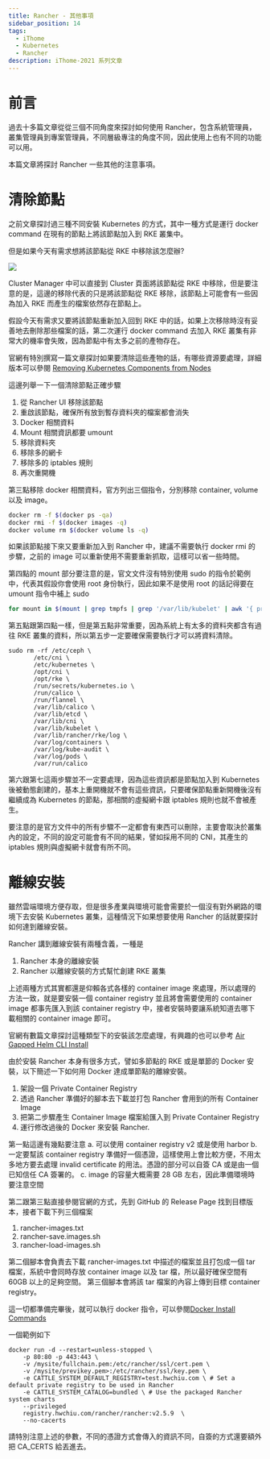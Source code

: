 ```yaml
---
title: Rancher - 其他事項
sidebar_position: 14
tags:
  - iThome
  - Kubernetes
  - Rancher
description: iThome-2021 系列文章
---
```


# 前言

過去十多篇文章從從三個不同角度來探討如何使用 Rancher，包含系統管理員，叢集管理員到專案管理員，不同層級專注的角度不同，因此使用上也有不同的功能可以用。

本篇文章將探討 Rancher 一些其他的注意事項。

# 清除節點

之前文章探討過三種不同安裝 Kubernetes 的方式，其中一種方式是運行 docker command 在現有的節點上將該節點加入到 RKE 叢集中。

但是如果今天有需求想將該節點從 RKE 中移除該怎麼辦?

![](https://i.imgur.com/K9JI1WS.png)

Cluster Manager 中可以直接到 Cluster 頁面將該節點從 RKE 中移除，但是要注意的是，這邊的移除代表的只是將該節點從 RKE 移除，該節點上可能會有一些因為加入 RKE 而產生的檔案依然存在節點上。

假設今天有需求又要將該節點重新加入回到 RKE 中的話，如果上次移除時沒有妥善地去刪除那些檔案的話，第二次運行 docker command 去加入 RKE 叢集有非常大的機率會失敗，因為節點中有太多之前的產物存在。

官網有特別撰寫一篇文章探討如果要清除這些產物的話，有哪些資源要處理，詳細版本可以參閱 [Removing Kubernetes Components from Nodes](https://rancher.com/docs/rancher/v2.5/en/cluster-admin/cleaning-cluster-nodes/)

這邊列舉一下一個清除節點正確步驟
1. 從 Rancher UI 移除該節點
2. 重啟該節點，確保所有放到暫存資料夾的檔案都會消失
3. Docker 相關資料
4. Mount 相關資訊都要 umount
5. 移除資料夾
6. 移除多的網卡
7. 移除多的 iptables 規則
8. 再次重開機

第三點移除 docker 相關資料，官方列出三個指令，分別移除 container, volume 以及 image。
```bash
docker rm -f $(docker ps -qa)
docker rmi -f $(docker images -q)
docker volume rm $(docker volume ls -q)
```

如果該節點接下來又要重新加入到 Rancher 中，建議不需要執行 docker rmi 的步驟，之前的 image 可以重新使用不需要重新抓取，這樣可以省一些時間。

第四點的 mount 部分要注意的是，官文文件沒有特別使用 sudo 的指令於範例中，代表其假設你會使用 root 身份執行，因此如果不是使用 root 的話記得要在 umount 指令中補上 sudo

```bash
for mount in $(mount | grep tmpfs | grep '/var/lib/kubelet' | awk '{ print $3 }') /var/lib/kubelet /var/lib/rancher; do sudo umount $mount; done
```


第五點跟第四點一樣，但是第五點非常重要，因為系統上有太多的資料夾都含有過往 RKE 叢集的資料，所以第五步一定要確保需要執行才可以將資料清除。

```bash=
sudo rm -rf /etc/ceph \
       /etc/cni \
       /etc/kubernetes \
       /opt/cni \
       /opt/rke \
       /run/secrets/kubernetes.io \
       /run/calico \
       /run/flannel \
       /var/lib/calico \
       /var/lib/etcd \
       /var/lib/cni \
       /var/lib/kubelet \
       /var/lib/rancher/rke/log \
       /var/log/containers \
       /var/log/kube-audit \
       /var/log/pods \
       /var/run/calico
```


第六跟第七這兩步驟並不一定要處理，因為這些資訊都是節點加入到 Kubernetes 後被動態創建的，基本上重開機就不會有這些資訊，只要確保節點重新開機後沒有繼續成為 Kubernetes 的節點，那相關的虛擬網卡跟 iptables 規則也就不會被產生。

要注意的是官方文件中的所有步驟不一定都會有東西可以刪除，主要會取決於叢集內的設定，不同的設定可能會有不同的結果，譬如採用不同的 CNI，其產生的 iptables 規則與虛擬網卡就會有所不同。

# 離線安裝
雖然雲端環境方便存取，但是很多產業與環境可能會需要於一個沒有對外網路的環境下去安裝 Kubernetes 叢集，這種情況下如果想要使用 Rancher 的話就要探討如何達到離線安裝。

Rancher 講到離線安裝有兩種含義，一種是
1. Rancher 本身的離線安裝
2. Rancher 以離線安裝的方式幫忙創建 RKE 叢集

上述兩種方式其實都還是仰賴各式各樣的 container image 來處理，所以處理的方法一致，就是要安裝一個 container registry 並且將會需要使用的 container image 都事先匯入到該 container registry 中，接者安裝時要讓系統知道去哪下載相關的 container image 即可。

官網有數篇文章探討這種類型下的安裝該怎麼處理，有興趣的也可以參考 [Air Gapped Helm CLI Install](https://rancher.com/docs/rancher/v2.5/en/installation/other-installation-methods/air-gap/)

由於安裝 Rancher 本身有很多方式，譬如多節點的 RKE 或是單節的 Docker 安裝，以下簡述一下如何用 Docker 達成單節點的離線安裝。
1. 架設一個 Private Container Registry
2. 透過 Rancher 準備好的腳本去下載並打包 Rancher 會用到的所有 Container Image
3. 把第二步驟產生 Container Image 檔案給匯入到 Private Container Registry
4. 運行修改過後的 Docker 來安裝 Rancher.

第一點這邊有幾點要注意
a. 可以使用 container registry v2 或是使用 harbor
b. 一定要幫該 container registry 準備好一個憑證，這樣使用上會比較方便，不用太多地方要去處理 invalid certificate 的用法。憑證的部分可以自簽 CA 或是由一個已知信任 CA 簽署的。
c. image 的容量大概需要 28 GB 左右，因此準備環境時要注意空間

第二跟第三點直接參閱官網的方式，先到 GitHub 的 Release Page 找到目標版本，接者下載下列三個檔案
1. rancher-images.txt
2. rancher-save.images.sh
3. rancher-load-images.sh

第二個腳本會負責去下載 rancher-images.txt 中描述的檔案並且打包成一個 tar 檔案，系統中會同時存放 container image 以及 tar 檔，所以最好確保空間有 60GB 以上的足夠空間。
第三個腳本會將該 tar 檔案的內容上傳到目標 container registry。

這一切都準備完畢後，就可以執行 docker 指令，可以參閱[Docker Install Commands](https://rancher.com/docs/rancher/v2.5/en/installation/other-installation-methods/air-gap/install-rancher/docker-install-commands/)

一個範例如下
```bash=
docker run -d --restart=unless-stopped \
    -p 80:80 -p 443:443 \
    -v /mysite/fullchain.pem:/etc/rancher/ssl/cert.pem \
    -v /mysite/previkey.pem>:/etc/rancher/ssl/key.pem \
    -e CATTLE_SYSTEM_DEFAULT_REGISTRY=test.hwchiu.com \ # Set a default private registry to be used in Rancher
    -e CATTLE_SYSTEM_CATALOG=bundled \ # Use the packaged Rancher system charts
    --privileged
    registry.hwchiu.com/rancher/rancher:v2.5.9  \
    --no-cacerts
```

請特別注意上述的參數，不同的憑證方式會傳入的資訊不同，自簽的方式還要額外把 CA_CERTS 給丟進去。
